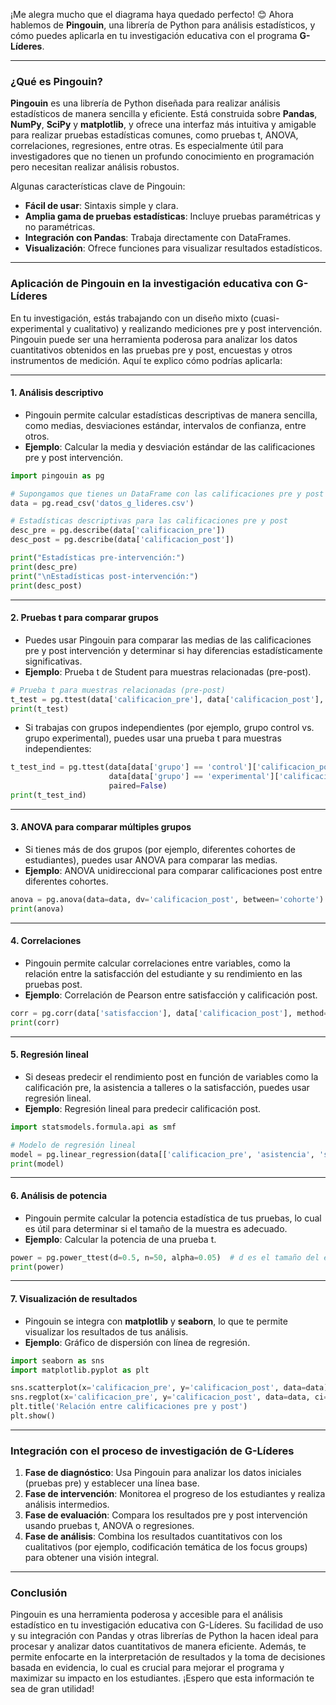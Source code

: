 ¡Me alegra mucho que el diagrama haya quedado perfecto! 😊 Ahora hablemos de **Pingouin**, una librería de Python para análisis estadísticos, y cómo puedes aplicarla en tu investigación educativa con el programa **G-Líderes**.

---

### ¿Qué es Pingouin?

**Pingouin** es una librería de Python diseñada para realizar análisis estadísticos de manera sencilla y eficiente. Está construida sobre **Pandas**, **NumPy**, **SciPy** y **matplotlib**, y ofrece una interfaz más intuitiva y amigable para realizar pruebas estadísticas comunes, como pruebas t, ANOVA, correlaciones, regresiones, entre otras. Es especialmente útil para investigadores que no tienen un profundo conocimiento en programación pero necesitan realizar análisis robustos.

Algunas características clave de Pingouin:
- **Fácil de usar**: Sintaxis simple y clara.
- **Amplia gama de pruebas estadísticas**: Incluye pruebas paramétricas y no paramétricas.
- **Integración con Pandas**: Trabaja directamente con DataFrames.
- **Visualización**: Ofrece funciones para visualizar resultados estadísticos.

---

### Aplicación de Pingouin en la investigación educativa con G-Líderes

En tu investigación, estás trabajando con un diseño mixto (cuasi-experimental y cualitativo) y realizando mediciones pre y post intervención. Pingouin puede ser una herramienta poderosa para analizar los datos cuantitativos obtenidos en las pruebas pre y post, encuestas y otros instrumentos de medición. Aquí te explico cómo podrías aplicarla:

---

#### 1. **Análisis descriptivo**
   - Pingouin permite calcular estadísticas descriptivas de manera sencilla, como medias, desviaciones estándar, intervalos de confianza, entre otros.
   - **Ejemplo**: Calcular la media y desviación estándar de las calificaciones pre y post intervención.

   ```python
   import pingouin as pg

   # Supongamos que tienes un DataFrame con las calificaciones pre y post
   data = pg.read_csv('datos_g_lideres.csv')

   # Estadísticas descriptivas para las calificaciones pre y post
   desc_pre = pg.describe(data['calificacion_pre'])
   desc_post = pg.describe(data['calificacion_post'])

   print("Estadísticas pre-intervención:")
   print(desc_pre)
   print("\nEstadísticas post-intervención:")
   print(desc_post)
   ```

---

#### 2. **Pruebas t para comparar grupos**
   - Puedes usar Pingouin para comparar las medias de las calificaciones pre y post intervención y determinar si hay diferencias estadísticamente significativas.
   - **Ejemplo**: Prueba t de Student para muestras relacionadas (pre-post).

   ```python
   # Prueba t para muestras relacionadas (pre-post)
   t_test = pg.ttest(data['calificacion_pre'], data['calificacion_post'], paired=True)
   print(t_test)
   ```

   - Si trabajas con grupos independientes (por ejemplo, grupo control vs. grupo experimental), puedes usar una prueba t para muestras independientes:
   ```python
   t_test_ind = pg.ttest(data[data['grupo'] == 'control']['calificacion_post'],
                         data[data['grupo'] == 'experimental']['calificacion_post'],
                         paired=False)
   print(t_test_ind)
   ```

---

#### 3. **ANOVA para comparar múltiples grupos**
   - Si tienes más de dos grupos (por ejemplo, diferentes cohortes de estudiantes), puedes usar ANOVA para comparar las medias.
   - **Ejemplo**: ANOVA unidireccional para comparar calificaciones post entre diferentes cohortes.

   ```python
   anova = pg.anova(data=data, dv='calificacion_post', between='cohorte')
   print(anova)
   ```

---

#### 4. **Correlaciones**
   - Pingouin permite calcular correlaciones entre variables, como la relación entre la satisfacción del estudiante y su rendimiento en las pruebas post.
   - **Ejemplo**: Correlación de Pearson entre satisfacción y calificación post.

   ```python
   corr = pg.corr(data['satisfaccion'], data['calificacion_post'], method='pearson')
   print(corr)
   ```

---

#### 5. **Regresión lineal**
   - Si deseas predecir el rendimiento post en función de variables como la calificación pre, la asistencia a talleres o la satisfacción, puedes usar regresión lineal.
   - **Ejemplo**: Regresión lineal para predecir calificación post.

   ```python
   import statsmodels.formula.api as smf

   # Modelo de regresión lineal
   model = pg.linear_regression(data[['calificacion_pre', 'asistencia', 'satisfaccion']], data['calificacion_post'])
   print(model)
   ```

---

#### 6. **Análisis de potencia**
   - Pingouin permite calcular la potencia estadística de tus pruebas, lo cual es útil para determinar si el tamaño de la muestra es adecuado.
   - **Ejemplo**: Calcular la potencia de una prueba t.

   ```python
   power = pg.power_ttest(d=0.5, n=50, alpha=0.05)  # d es el tamaño del efecto, n es el tamaño de la muestra
   print(power)
   ```

---

#### 7. **Visualización de resultados**
   - Pingouin se integra con **matplotlib** y **seaborn**, lo que te permite visualizar los resultados de tus análisis.
   - **Ejemplo**: Gráfico de dispersión con línea de regresión.

   ```python
   import seaborn as sns
   import matplotlib.pyplot as plt

   sns.scatterplot(x='calificacion_pre', y='calificacion_post', data=data)
   sns.regplot(x='calificacion_pre', y='calificacion_post', data=data, ci=None)
   plt.title('Relación entre calificaciones pre y post')
   plt.show()
   ```

---

### Integración con el proceso de investigación de G-Líderes

1. **Fase de diagnóstico**: Usa Pingouin para analizar los datos iniciales (pruebas pre) y establecer una línea base.
2. **Fase de intervención**: Monitorea el progreso de los estudiantes y realiza análisis intermedios.
3. **Fase de evaluación**: Compara los resultados pre y post intervención usando pruebas t, ANOVA o regresiones.
4. **Fase de análisis**: Combina los resultados cuantitativos con los cualitativos (por ejemplo, codificación temática de los focus groups) para obtener una visión integral.

---

### Conclusión

Pingouin es una herramienta poderosa y accesible para el análisis estadístico en tu investigación educativa con G-Líderes. Su facilidad de uso y su integración con Pandas y otras librerías de Python la hacen ideal para procesar y analizar datos cuantitativos de manera eficiente. Además, te permite enfocarte en la interpretación de resultados y la toma de decisiones basada en evidencia, lo cual es crucial para mejorar el programa y maximizar su impacto en los estudiantes. ¡Espero que esta información te sea de gran utilidad! 